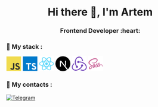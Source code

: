 <h1 align="center">Hi there 👋, I'm Artem</h1>
<h3 align="center">Frontend Developer :heart:</h3>

### 🧰 My stack :
<div>
  <img src="https://github.com/devicons/devicon/blob/master/icons/javascript/javascript-original.svg" title="JavaScript" alt="JavaScript" width="40"/>
  <img src="https://github.com/devicons/devicon/blob/master/icons/typescript/typescript-original.svg" title="TypeScript" alt="TypeScript" width="40"/>
  <img src="https://github.com/devicons/devicon/blob/master/icons/react/react-original.svg" title="React" width="40" height="40"/>
  <img src="https://github.com/devicons/devicon/blob/master/icons/nextjs/nextjs-plain.svg" title="Next" width="40" height="40"/>
  <img src="https://github.com/devicons/devicon/blob/master/icons/redux/redux-original.svg" title="Redux" width="40" height="40"/>
  <img src="https://github.com/devicons/devicon/blob/master/icons/sass/sass-original.svg" title="Sass" width="40" height="40"/>
</div>

### 📱 My contacts :
[![Telegram](https://img.shields.io/badge/-Telegram-333?style=for-the-badge&logo=telegram&logoColor=27A0D9)](https://t.me/selfex)
